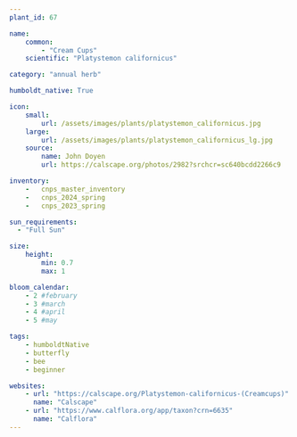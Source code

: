 ```yaml
---
plant_id: 67

name: 
    common: 
        - "Cream Cups"  
    scientific: "Platystemon californicus" 

category: "annual herb"

humboldt_native: True

icon: 
    small: 
        url: /assets/images/plants/platystemon_californicus.jpg 
    large: 
        url: /assets/images/plants/platystemon_californicus_lg.jpg 
    source: 
        name: John Doyen 
        url: https://calscape.org/photos/2982?srchcr=sc640bcdd2266c9 

inventory: 
    -   cnps_master_inventory
    -   cnps_2024_spring
    -   cnps_2023_spring

sun_requirements:
  - "Full Sun"

size:
    height: 
        min: 0.7
        max: 1

bloom_calendar: 
    - 2 #february
    - 3 #march
    - 4 #april
    - 5 #may

tags:
    - humboldtNative
    - butterfly
    - bee
    - beginner

websites:
    - url: "https://calscape.org/Platystemon-californicus-(Creamcups)"
      name: "Calscape"
    - url: "https://www.calflora.org/app/taxon?crn=6635"
      name: "Calflora"
---
```


